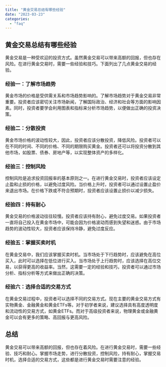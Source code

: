 ```yaml
---
title: "黄金交易总结有哪些经验"
date: "2023-03-23"
categories: 
  - "faq"
---
```


## 黄金交易总结有哪些经验

黄金交易是一种受欢迎的投资方式。虽然黄金交易可以带来高额的回报，但也存在风险。在进行黄金交易时，需要一些经验和技巧。下面列出了几点黄金交易的经验。

### 经验一：了解市场趋势

黄金市场的价格是受供需关系和市场趋势影响的。了解市场趋势对于黄金交易非常重要。投资者应该密切关注市场新闻，了解国际政治、经济和社会等方面的影响因素。同时，投资者要学会利用图表和指标来分析市场趋势，以便做出正确的投资决策。

### 经验二：分散投资

黄金市场价格的波动性较大，因此，投资者应该分散投资，降低风险。投资者可以在不同的时间、不同的价格、不同的期限购买黄金。投资者还可以将投资分散到其他市场，如股票、债券、房地产等，以实现整体资产的多样化。

### 经验三：控制风险

控制风险是追求投资回报率的基本原则之一。在进行黄金交易时，投资者应该设定止盈和止损的价格，以避免过度风险。当价格上升时，投资者可以通过设置止盈价来退出市场。在价格下跌或不符合预期时，投资者应该设置止损价以减少损失。

### 经验四：持有耐心

黄金交易的价格波动往往较慢。投资者应该持有耐心，避免过度交易。如果投资者一直将自己投入在黄金市场中，可能会因为价格波动而感到失望和迷惑。由于市场趋势的波动性较大，投资者应该保持冷静，避免过度反应。

### 经验五：掌握买卖时机

在黄金交易中，我们应该掌握买卖时机。当市场处于下行趋势时，应该避免在高位买入，此时可以选择在低位进行买入。当市场处于上行趋势时，应该选择在高位交易，以获得更高的收益率。当然，这需要一定的经验和技巧，投资者可以通过市场分析、指标分析等方式来做出正确的决策。

### 经验六：选择合适的交易方式

在黄金交易过程中，投资者可以选择不同的交易方式。现在主要的黄金交易方式有实物黄金、金融黄金和黄金ETFs等。对于初学者来说，建议选择具有高度透明度和流动性的交易方式，如黄金ETFs。而对于高级投资者来说，物理黄金或金融黄金可以会有更多的策略、高回报与更高风险。

## 总结

黄金交易可以带来高额的回报，但也存在着风险。在进行黄金交易时，需要一些经验、技巧和耐心。掌握市场走势，进行分散投资，控制风险，持有耐心，掌握交易时机，选择合适的交易方式，这些都是进行黄金交易时需要注意的经验。
